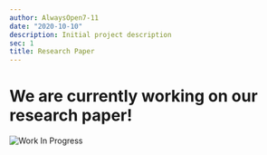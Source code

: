 ```yaml
---
author: AlwaysOpen7-11
date: "2020-10-10"
description: Initial project description
sec: 1
title: Research Paper
---
```


# We are currently working on our research paper!

![Work In Progress](post/images_files/wip.gif)
